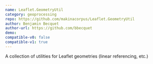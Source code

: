 ```yaml
---
name: Leaflet.GeometryUtil
category: geoprocessing
repo: https://github.com/makinacorpus/Leaflet.GeometryUtil
author: Benjamin Becquet
author-url: https://github.com/bbecquet
demo: 
compatible-v0: false
compatible-v1: true
---
```


A collection of utilities for Leaflet geometries (linear referencing, etc.)
